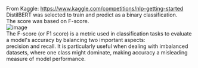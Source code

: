 From Kaggle: https://www.kaggle.com/competitions/nlp-getting-started <br>
DistilBERT was selected to train and predict as a binary classification.<br>
The score was based on F-score.<br>
![image](https://github.com/user-attachments/assets/247d86e7-bda2-42b9-83a8-ad98f6497dd1)<br>
The F-score (or F1 score) is a metric used in classification tasks to evaluate a model's accuracy by balancing two important aspects: <br>
precision and recall. It is particularly useful when dealing with imbalanced datasets, where one class might dominate, making accuracy a misleading measure of model performance.
